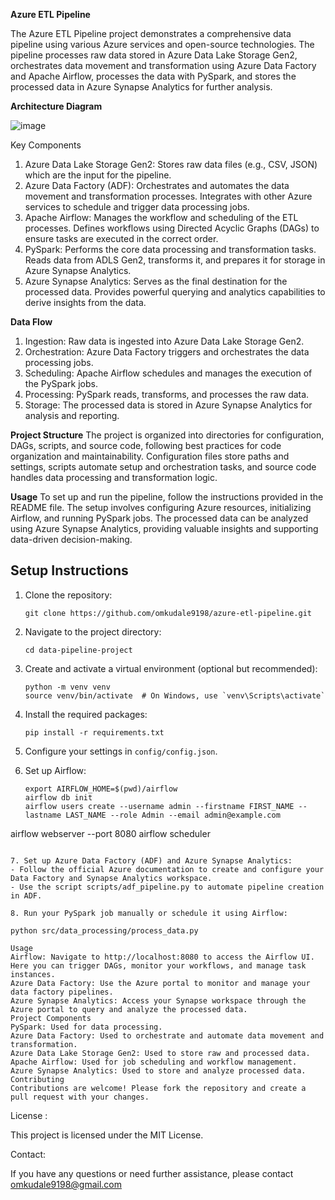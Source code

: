 **Azure ETL Pipeline**

The Azure ETL Pipeline project demonstrates a comprehensive data pipeline using various Azure services and open-source technologies. The pipeline processes raw data stored in Azure Data Lake Storage Gen2, orchestrates data movement and transformation using Azure Data Factory and Apache Airflow, processes the data with PySpark, and stores the processed data in Azure Synapse Analytics for further analysis.

**Architecture Diagram**

![image](https://github.com/omkudale9198/azure-etl-pipeline/assets/68637380/93fa332c-2d3f-4b3a-90bd-ee1f0dfa683b)


Key Components
1.	Azure Data Lake Storage Gen2:
    Stores raw data files (e.g., CSV, JSON) which are the input for the pipeline.
2.	Azure Data Factory (ADF):
    Orchestrates and automates the data movement and transformation processes.
    Integrates with other Azure services to schedule and trigger data processing jobs.
3.	Apache Airflow:
    Manages the workflow and scheduling of the ETL processes.
    Defines workflows using Directed Acyclic Graphs (DAGs) to ensure tasks are executed in the correct order.
4.	PySpark:
    Performs the core data processing and transformation tasks.
    Reads data from ADLS Gen2, transforms it, and prepares it for storage in Azure Synapse Analytics.
5.	Azure Synapse Analytics:
    Serves as the final destination for the processed data.
    Provides powerful querying and analytics capabilities to derive insights from the data.

**Data Flow**
1.	Ingestion: Raw data is ingested into Azure Data Lake Storage Gen2.
2.	Orchestration: Azure Data Factory triggers and orchestrates the data processing jobs.
3.	Scheduling: Apache Airflow schedules and manages the execution of the PySpark jobs.
4.	Processing: PySpark reads, transforms, and processes the raw data.
5.	Storage: The processed data is stored in Azure Synapse Analytics for analysis and reporting.
   
**Project Structure**
The project is organized into directories for configuration, DAGs, scripts, and source code, following best practices for code organization and maintainability. Configuration files store paths and settings, scripts automate setup and orchestration tasks, and source code handles data processing and transformation logic.

**Usage**
To set up and run the pipeline, follow the instructions provided in the README file. The setup involves configuring Azure resources, initializing Airflow, and running PySpark jobs. The processed data can be analyzed using Azure Synapse Analytics, providing valuable insights and supporting data-driven decision-making.



## Setup Instructions

1. Clone the repository:
    ```
    git clone https://github.com/omkudale9198/azure-etl-pipeline.git
    ```

2. Navigate to the project directory:
    ```
    cd data-pipeline-project
    ```

3. Create and activate a virtual environment (optional but recommended):
    ```
    python -m venv venv
    source venv/bin/activate  # On Windows, use `venv\Scripts\activate`
    ```

4. Install the required packages:
    ```
    pip install -r requirements.txt
    ```

5. Configure your settings in `config/config.json`.

6. Set up Airflow:
    ```
    export AIRFLOW_HOME=$(pwd)/airflow
    airflow db init
    airflow users create --username admin --firstname FIRST_NAME --lastname LAST_NAME --role Admin --email admin@example.com
   
airflow webserver --port 8080
airflow scheduler
```

7. Set up Azure Data Factory (ADF) and Azure Synapse Analytics:
- Follow the official Azure documentation to create and configure your Data Factory and Synapse Analytics workspace.
- Use the script scripts/adf_pipeline.py to automate pipeline creation in ADF.

8. Run your PySpark job manually or schedule it using Airflow:

python src/data_processing/process_data.py

Usage
Airflow: Navigate to http://localhost:8080 to access the Airflow UI. Here you can trigger DAGs, monitor your workflows, and manage task instances.
Azure Data Factory: Use the Azure portal to monitor and manage your data factory pipelines.
Azure Synapse Analytics: Access your Synapse workspace through the Azure portal to query and analyze the processed data.
Project Components
PySpark: Used for data processing.
Azure Data Factory: Used to orchestrate and automate data movement and transformation.
Azure Data Lake Storage Gen2: Used to store raw and processed data.
Apache Airflow: Used for job scheduling and workflow management.
Azure Synapse Analytics: Used to store and analyze processed data.
Contributing
Contributions are welcome! Please fork the repository and create a pull request with your changes.

```
License : 

This project is licensed under the MIT License.

Contact:

If you have any questions or need further assistance, please contact omkudale9198@gmail.com



